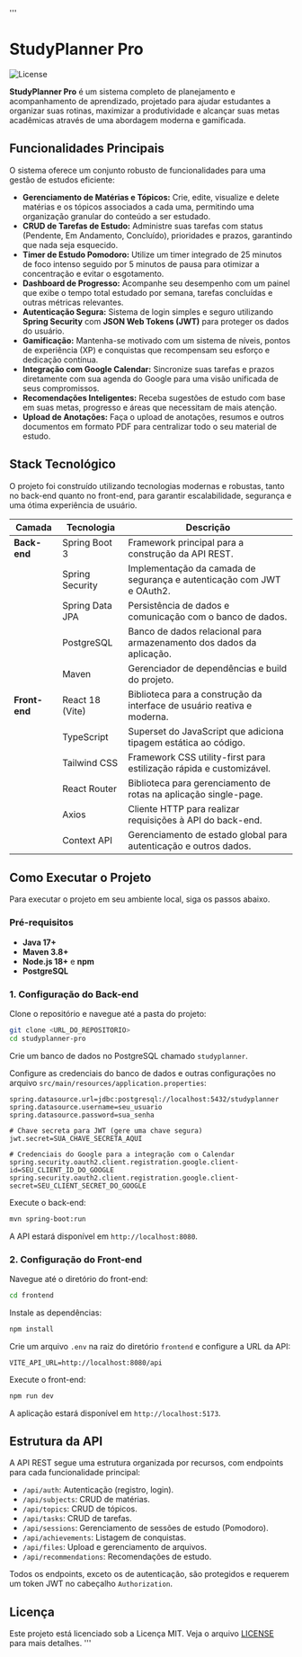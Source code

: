 '''
# StudyPlanner Pro

![License](https://img.shields.io/badge/license-MIT-blue.svg)

**StudyPlanner Pro** é um sistema completo de planejamento e acompanhamento de aprendizado, projetado para ajudar estudantes a organizar suas rotinas, maximizar a produtividade e alcançar suas metas acadêmicas através de uma abordagem moderna e gamificada.

## Funcionalidades Principais

O sistema oferece um conjunto robusto de funcionalidades para uma gestão de estudos eficiente:

- **Gerenciamento de Matérias e Tópicos:** Crie, edite, visualize e delete matérias e os tópicos associados a cada uma, permitindo uma organização granular do conteúdo a ser estudado.
- **CRUD de Tarefas de Estudo:** Administre suas tarefas com status (Pendente, Em Andamento, Concluído), prioridades e prazos, garantindo que nada seja esquecido.
- **Timer de Estudo Pomodoro:** Utilize um timer integrado de 25 minutos de foco intenso seguido por 5 minutos de pausa para otimizar a concentração e evitar o esgotamento.
- **Dashboard de Progresso:** Acompanhe seu desempenho com um painel que exibe o tempo total estudado por semana, tarefas concluídas e outras métricas relevantes.
- **Autenticação Segura:** Sistema de login simples e seguro utilizando **Spring Security** com **JSON Web Tokens (JWT)** para proteger os dados do usuário.
- **Gamificação:** Mantenha-se motivado com um sistema de níveis, pontos de experiência (XP) e conquistas que recompensam seu esforço e dedicação contínua.
- **Integração com Google Calendar:** Sincronize suas tarefas e prazos diretamente com sua agenda do Google para uma visão unificada de seus compromissos.
- **Recomendações Inteligentes:** Receba sugestões de estudo com base em suas metas, progresso e áreas que necessitam de mais atenção.
- **Upload de Anotações:** Faça o upload de anotações, resumos e outros documentos em formato PDF para centralizar todo o seu material de estudo.

## Stack Tecnológico

O projeto foi construído utilizando tecnologias modernas e robustas, tanto no back-end quanto no front-end, para garantir escalabilidade, segurança e uma ótima experiência de usuário.

| Camada      | Tecnologia          | Descrição                                                                 |
|-------------|---------------------|---------------------------------------------------------------------------|
| **Back-end**  | Spring Boot 3       | Framework principal para a construção da API REST.                        |
|             | Spring Security     | Implementação da camada de segurança e autenticação com JWT e OAuth2.     |
|             | Spring Data JPA     | Persistência de dados e comunicação com o banco de dados.                 |
|             | PostgreSQL          | Banco de dados relacional para armazenamento dos dados da aplicação.      |
|             | Maven               | Gerenciador de dependências e build do projeto.                           |
| **Front-end** | React 18 (Vite)     | Biblioteca para a construção da interface de usuário reativa e moderna.   |
|             | TypeScript          | Superset do JavaScript que adiciona tipagem estática ao código.           |
|             | Tailwind CSS        | Framework CSS utility-first para estilização rápida e customizável.       |
|             | React Router        | Biblioteca para gerenciamento de rotas na aplicação single-page.          |
|             | Axios               | Cliente HTTP para realizar requisições à API do back-end.                 |
|             | Context API         | Gerenciamento de estado global para autenticação e outros dados.          |

## Como Executar o Projeto

Para executar o projeto em seu ambiente local, siga os passos abaixo.

### Pré-requisitos

- **Java 17+**
- **Maven 3.8+**
- **Node.js 18+** e **npm**
- **PostgreSQL**

### 1. Configuração do Back-end

Clone o repositório e navegue até a pasta do projeto:

```bash
git clone <URL_DO_REPOSITORIO>
cd studyplanner-pro
```

Crie um banco de dados no PostgreSQL chamado `studyplanner`.

Configure as credenciais do banco de dados e outras configurações no arquivo `src/main/resources/application.properties`:

```properties
spring.datasource.url=jdbc:postgresql://localhost:5432/studyplanner
spring.datasource.username=seu_usuario
spring.datasource.password=sua_senha

# Chave secreta para JWT (gere uma chave segura)
jwt.secret=SUA_CHAVE_SECRETA_AQUI

# Credenciais do Google para a integração com o Calendar
spring.security.oauth2.client.registration.google.client-id=SEU_CLIENT_ID_DO_GOOGLE
spring.security.oauth2.client.registration.google.client-secret=SEU_CLIENT_SECRET_DO_GOOGLE
```

Execute o back-end:

```bash
mvn spring-boot:run
```

A API estará disponível em `http://localhost:8080`.

### 2. Configuração do Front-end

Navegue até o diretório do front-end:

```bash
cd frontend
```

Instale as dependências:

```bash
npm install
```

Crie um arquivo `.env` na raiz do diretório `frontend` e configure a URL da API:

```
VITE_API_URL=http://localhost:8080/api
```

Execute o front-end:

```bash
npm run dev
```

A aplicação estará disponível em `http://localhost:5173`.

## Estrutura da API

A API REST segue uma estrutura organizada por recursos, com endpoints para cada funcionalidade principal:

- `/api/auth`: Autenticação (registro, login).
- `/api/subjects`: CRUD de matérias.
- `/api/topics`: CRUD de tópicos.
- `/api/tasks`: CRUD de tarefas.
- `/api/sessions`: Gerenciamento de sessões de estudo (Pomodoro).
- `/api/achievements`: Listagem de conquistas.
- `/api/files`: Upload e gerenciamento de arquivos.
- `/api/recommendations`: Recomendações de estudo.

Todos os endpoints, exceto os de autenticação, são protegidos e requerem um token JWT no cabeçalho `Authorization`.

## Licença

Este projeto está licenciado sob a Licença MIT. Veja o arquivo [LICENSE](LICENSE) para mais detalhes.
'''
